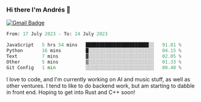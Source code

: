 ### Hi there I'm Andrés :lemon:

[![Gmail Badge](https://img.shields.io/badge/-gmail-c14438?style=flat-square&logo=Gmail&logoColor=white&link=mailto:houshuai0816@gmail.com)](mailto:ahduvvuri@gmail.com)

<!--START_SECTION:waka-->

```python
From: 17 July 2023 - To: 24 July 2023

JavaScript   5 hrs 54 mins   ███████████████████████░░   91.81 %
Python       16 mins         █░░░░░░░░░░░░░░░░░░░░░░░░   04.15 %
Text         7 mins          ▓░░░░░░░░░░░░░░░░░░░░░░░░   02.05 %
Other        5 mins          ▒░░░░░░░░░░░░░░░░░░░░░░░░   01.33 %
Git Config   1 min           ░░░░░░░░░░░░░░░░░░░░░░░░░   00.40 %
```

<!--END_SECTION:waka-->

I love to code, and I'm currently working on AI and music stuff, as well as other ventures. I tend to like to do backend work, but am starting to dabble in front end. Hoping to get into Rust and C++ soon!
